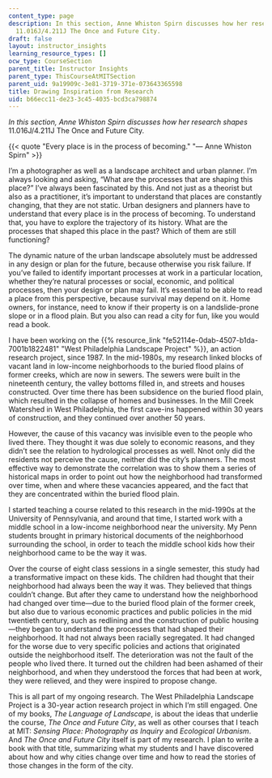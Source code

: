 ```yaml
---
content_type: page
description: In this section, Anne Whiston Spirn discusses how her research shapes
  11.016J/4.211J The Once and Future City.
draft: false
layout: instructor_insights
learning_resource_types: []
ocw_type: CourseSection
parent_title: Instructor Insights
parent_type: ThisCourseAtMITSection
parent_uid: 9a19909c-3e81-3719-371e-073643365598
title: Drawing Inspiration from Research
uid: b66ecc11-de23-3c45-4035-bcd3ca798874
---
```

_In this section, Anne Whiston Spirn discusses how her research shapes_ 11.016J/4.211J The Once and Future City.

{{< quote "Every place is in the process of becoming." "— Anne Whiston Spirn" >}}

I’m a photographer as well as a landscape architect and urban planner. I’m always looking and asking, “What are the processes that are shaping this place?” I’ve always been fascinated by this. And not just as a theorist but also as a practitioner, it’s important to understand that places are constantly changing, that they are not static. Urban designers and planners have to understand that every place is in the process of becoming. To understand that, you have to explore the trajectory of its history. What are the processes that shaped this place in the past? Which of them are still functioning?

The dynamic nature of the urban landscape absolutely must be addressed in any design or plan for the future, because otherwise you risk failure. If you’ve failed to identify important processes at work in a particular location, whether they’re natural processes or social, economic, and political processes, then your design or plan may fail. It’s essential to be able to read a place from this perspective, because survival may depend on it. Home owners, for instance, need to know if their property is on a landslide-prone slope or in a flood plain. But you also can read a city for fun, like you would read a book.

I have been working on the {{% resource_link "fe52114e-0dab-4507-b1da-7001b1822481" "West Philadelphia Landscape Project" %}}, an action research project, since 1987. In the mid-1980s, my research linked blocks of vacant land in low-income neighborhoods to the buried flood plains of former creeks, which are now in sewers. The sewers were built in the nineteenth century, the valley bottoms filled in, and streets and houses constructed. Over time there has been subsidence on the buried flood plain, which resulted in the collapse of homes and businesses. In the Mill Creek Watershed in West Philadelphia, the first cave-ins happened within 30 years of construction, and they continued over another 50 years.

However, the cause of this vacancy was invisible even to the people who lived there. They thought it was due solely to economic reasons, and they didn’t see the relation to hydrological processes as well. Nnot only did the residents not perceive the cause, neither did the city’s planners. The most effective way to demonstrate the correlation was to show them a series of historical maps in order to point out how the neighborhood had transformed over time, when and where these vacancies appeared, and the fact that they are concentrated within the buried flood plain.

I started teaching a course related to this research in the mid-1990s at the University of Pennsylvania, and around that time, I started work with a middle school in a low-income neighborhood near the university. My Penn students brought in primary historical documents of the neighborhood surrounding the school, in order to teach the middle school kids how their neighborhood came to be the way it was.

Over the course of eight class sessions in a single semester, this study had a transformative impact on these kids. The children had thought that their neighborhood had always been the way it was. They believed that things couldn’t change. But after they came to understand how the neighborhood had changed over time—due to the buried flood plain of the former creek, but also due to various economic practices and public policies in the mid twentieth century, such as redlining and the construction of public housing—they began to understand the processes that had shaped their neighborhood. It had not always been racially segregated. It had changed for the worse due to very specific policies and actions that originated outside the neighborhood itself. The deterioration was not the fault of the people who lived there. It turned out the children had been ashamed of their neighborhood, and when they understood the forces that had been at work, they were relieved, and they were inspired to propose change.

This is all part of my ongoing research. The West Philadelphia Landscape Project is a 30-year action research project in which I’m still engaged. One of my books, _The Language of Landscape_, is about the ideas that underlie the course, _The Once and Future City_, as well as other courses that I teach at MIT: _Sensing Place: Photography as Inquiry_ and _Ecological Urbanism_. And _The Once and Future City_ itself is part of my research. I plan to write a book with that title, summarizing what my students and I have discovered about how and why cities change over time and how to read the stories of those changes in the form of the city.